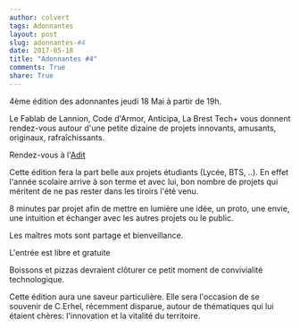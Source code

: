 ```yaml
---
author: colvert
tags: Adonnantes
layout: post
slug: adonnantes-#4
date: 2017-05-18
title: "Adonnantes #4"
comments: True
share: True
---
```

4ème édition des adonnantes jeudi 18 Mai à partir de 19h.

Le Fablab de Lannion, Code d'Armor, Anticipa, La Brest Tech+ vous donnent
rendez-vous autour d'une petite dizaine de projets innovants, amusants,
originaux, rafraîchissants.

Rendez-vous à l'[Adit](https://www.google.fr/maps/place/Technopole+Anticipa+-+Agence+de+d%C3%A9veloppement+industriel+du+Tr%C3%A9gor/@48.7555086,-3.4658013,15z/data=!4m5!3m4!1s0x0:0x85628fca210eec4f!8m2!3d48.7555086!4d-3.4658013)  

Cette édition fera la part belle aux projets étudiants (Lycée, BTS, ..).
En effet l'année scolaire arrive à son terme et avec lui, bon nombre de projets
qui méritent de ne pas rester dans les tiroirs l'été venu.

8 minutes par projet afin de mettre en lumière une idée, un proto, une envie,
une intuition et échanger avec les autres projets ou le public.

Les maîtres mots sont partage et bienveillance.

L'entrée est libre et gratuite

Boissons et pizzas devraient clôturer ce petit moment de convivialité technologique.

Cette édition aura une saveur particulière. Elle sera l'occasion de se souvenir
de C.Erhel, récemment disparue, autour de thématiques qui lui étaient chères:
l'innovation et la vitalité du territoire.

